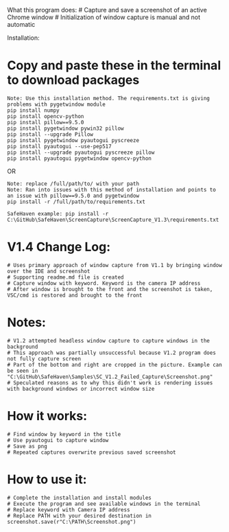 What this program does:
    # Capture and save a screenshot of an active Chrome window
    # Initialization of window capture is manual and not automatic

Installation:
# Copy and paste these in the terminal to download packages
    Note: Use this installation method. The requirements.txt is giving problems with pygetwindow module
    pip install numpy
    pip install opencv-python
    pip install pillow==9.5.0
    pip install pygetwindow pywin32 pillow
    pip install --upgrade Pillow
    pip install pygetwindow pyautogui pyscreeze
    pip install pyautogui --use-pep517    
    pip install --upgrade pyautogui pyscreeze pillow
    pip install pyautogui pygetwindow opencv-python

OR

    Note: replace /full/path/to/ with your path
    Note: Ran into issues with this method of installation and points to an issue with pillow==9.5.0 and pygetwindow 
    pip install -r /full/path/to/requirements.txt

    SafeHaven example: pip install -r C:\GitHub\SafeHaven\ScreenCapture\ScreenCapture_V1.3\requirements.txt
    
# V1.4 Change Log:
    # Uses primary approach of window capture from V1.1 by bringing window over the IDE and screenshot
    # Supporting readme.md file is created
    # Capture window with keyword. Keyword is the camera IP address
    # After window is brought to the front and the screenshot is taken, VSC/cmd is restored and brought to the front

# Notes:
    # V1.2 attempted headless window capture to capture windows in the background
    # This approach was partially unsuccessful because V1.2 program does not fully capture screen
    # Part of the bottom and right are cropped in the picture. Example can be seen in "C:\GitHub\SafeHaven\Samples\SC_V1.2_Failed_Capture\Screenshot.png" 
    # Speculated reasons as to why this didn't work is rendering issues with background windows or incorrect window size

# How it works:
    # Find window by keyword in the title
    # Use pyautogui to capture window
    # Save as png
    # Repeated captures overwrite previous saved screenshot

# How to use it:
    # Complete the installation and install modules
    # Execute the program and see available windows in the terminal
    # Replace keyword with Camera IP address
    # Replace PATH with your desired destination in screenshot.save(r"C:\PATH\Screenshot.png")
